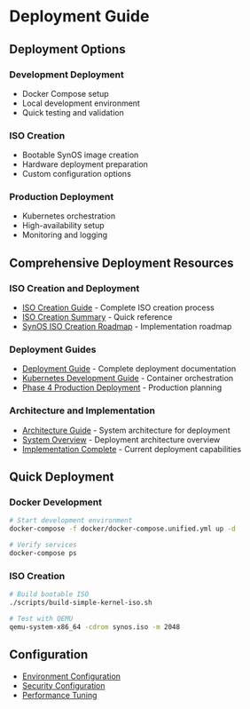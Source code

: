 # Deployment Guide

## Deployment Options

### Development Deployment

- Docker Compose setup
- Local development environment
- Quick testing and validation

### ISO Creation

- Bootable SynOS image creation
- Hardware deployment preparation
- Custom configuration options

### Production Deployment

- Kubernetes orchestration
- High-availability setup
- Monitoring and logging

## Comprehensive Deployment Resources

### ISO Creation and Deployment

- [ISO Creation Guide](./ISO_CREATION_GUIDE.md) - Complete ISO creation process
- [ISO Creation Summary](../05-deployment/ISO_CREATION_SUMMARY.md) - Quick reference
- [SynOS ISO Creation Roadmap](../development/roadmaps/SYN_OS_ISO_CREATION_ROADMAP.md) - Implementation roadmap

### Deployment Guides

- [Deployment Guide](./DEPLOYMENT_GUIDE.md) - Complete deployment documentation
- [Kubernetes Development Guide](./KUBERNETES_DEVELOPMENT_GUIDE.md) - Container orchestration
- [Phase 4 Production Deployment](../05-deployment/PHASE_4_PRODUCTION_DEPLOYMENT_PLAN.md) - Production planning

### Architecture and Implementation

- [Architecture Guide](./ARCHITECTURE_GUIDE.md) - System architecture for deployment
- [System Overview](./SYSTEM_OVERVIEW.md) - Deployment architecture overview
- [Implementation Complete](./IMPLEMENTATION_COMPLETE.md) - Current deployment capabilities

## Quick Deployment

### Docker Development

```bash
# Start development environment
docker-compose -f docker/docker-compose.unified.yml up -d

# Verify services
docker-compose ps
```

### ISO Creation

```bash
# Build bootable ISO
./scripts/build-simple-kernel-iso.sh

# Test with QEMU
qemu-system-x86_64 -cdrom synos.iso -m 2048
```

## Configuration

- [Environment Configuration](./CONFIGURATION.md)
- [Security Configuration](./SECURITY_CONFIG.md)
- [Performance Tuning](./PERFORMANCE.md)
